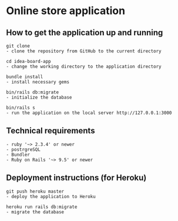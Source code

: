 # Online store application

## How to get the application up and running

	git clone 
	- clone the repository from GitHub to the current directory 

	cd idea-board-app
	- change the working directory to the application directory 

	bundle install
	- install necessary gems  

	bin/rails db:migrate
	- initialize the database

	bin/rails s
	- run the application on the local server http://127.0.0.1:3000

## Technical requirements
	- ruby '~> 2.3.4' or newer
	- postrgreSQL
	- Bundler 
	- Ruby on Rails '~> 9.5' or newer 

## Deployment instructions (for Heroku)
	
	git push heroku master 
	- deploy the application to Heroku
	
	heroku run rails db:migrate
	- migrate the database 